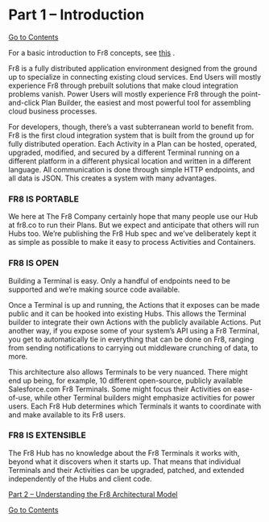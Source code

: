 # Part 1 – Introduction  

[Go to Contents](https://github.com/Fr8org/Fr8Core/blob/master/Docs/Home.md)  

For a basic introduction to Fr8 concepts, see [this](https://github.com/Fr8org/Fr8Core/blob/master/Docs/ForUsers/Fr8ForUsers.md) .  

Fr8 is a fully distributed application environment designed from the ground up to specialize in connecting existing cloud services. End Users will mostly experience Fr8 through prebuilt solutions that make cloud integration problems vanish. Power Users will mostly experience Fr8 through the point-and-click Plan Builder, the easiest and most powerful tool for assembling cloud business processes.  

For developers, though, there’s a vast subterranean world to benefit from. Fr8 is the first cloud integration system that is built from the ground up for fully distributed operation. Each Activity in a Plan can be hosted, operated, upgraded, modified, and secured by a different Terminal running on a different platform in a different physical location and written in a different language. All communication is done through simple HTTP endpoints, and all data is JSON. This creates a system with many advantages.  

### FR8 IS PORTABLE  

We here at The Fr8 Company certainly hope that many people use our Hub at fr8.co to run their Plans. But we expect and anticipate that others will run Hubs too. We’re publishing the Fr8 Hub spec and we’ve deliberately kept it as simple as possible to make it easy to process Activities and Containers.  

### FR8 IS OPEN    

Building a Terminal is easy. Only a handful of endpoints need to be supported and we’re making source code available.  

Once a Terminal is up and running, the Actions that it exposes can be made public and it can be hooked into existing Hubs. This allows the Terminal builder to integrate their own Actions with the publicly available Actions. Put another way, if you expose some of your system’s API using a Fr8 Terminal, you get to automatically tie in everything that can be done on Fr8, ranging from sending notifications to carrying out middleware crunching of data, to more.  

This architecture also allows Terminals to be very nuanced. There might end up being, for example, 10 different open-source, publicly available Salesforce.com Fr8 Terminals. Some might focus their Activities on ease-of-use, while other Terminal builders might emphasize activities for power users. Each Fr8 Hub determines which Terminals it wants to coordinate with and make available to its Fr8 users.  

### FR8 IS EXTENSIBLE  

The Fr8 Hub has no knowledge about the Fr8 Terminals it works with, beyond what it discovers when it starts up. That means that individual Terminals and their Activities can be upgraded, patched, and extended independently of the Hubs and client code.  

[Part 2 – Understanding the Fr8 Architectural Model](https://github.com/Fr8org/Fr8Core/blob/master/Docs/ForDevelopers/ArchitecturalModel.md)  

[Go to Contents](https://github.com/Fr8org/Fr8Core/blob/master/Docs/Home.md)  
